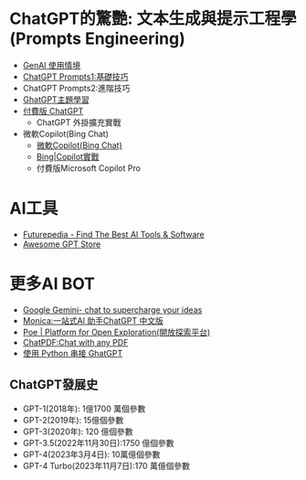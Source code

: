 # ChatGPT的驚艷: 文本生成與提示工程學(Prompts Engineering)
- [GenAI 使用情境](ChatGPT_Usage.md)
- [ChatGPT Prompts1:基礎技巧](ChatGPT_Basic.md)
- ChatGPT Prompts2:進階技巧
- [GhatGPT主題學習](ChatGPT_Topics.md)
- [付費版 ChatGPT](ChatGPT_Plus.md)
  - ChatGPT 外掛擴充實戰
- 微軟Copilot(Bing Chat)
  - [微軟Copilot(Bing Chat)](Bing.md)
  - [Bing|Copilot實戰](Bing_labs.md)
  - 付費版Microsoft Copilot Pro

# AI工具
- [Futurepedia - Find The Best AI Tools & Software](https://www.futurepedia.io/)
- [Awesome GPT Store](https://github.com/devisasari/awesome-gpt-store#ai-art)



# 更多AI BOT
- [Google Gemini‎- chat to supercharge your ideas](https://gemini.google.com/)
- [Monica:一站式AI 助手ChatGPT 中文版](https://monica.im/)
- [Poe | Platform for Open Exploration(開放探索平台)](https://poe.com/)
- [ChatPDF:Chat with any PDF](https://www.chatpdf.com/)
- [使用 Python 串接 GhatGPT](https://steam.oxxostudio.tw/category/python/example/openai.html) 


## ChatGPT發展史
- GPT-1(2018年): 1億1700 萬個參數
- GPT-2(2019年): 15億個參數
- GPT-3(2020年): 120 億個參數
- GPT-3.5(2022年11月30日):1750 億個參數
- GPT-4(2023年3月4日): 10萬億個參數
- GPT-4 Turbo(2023年11月7日):170 萬億個參數
